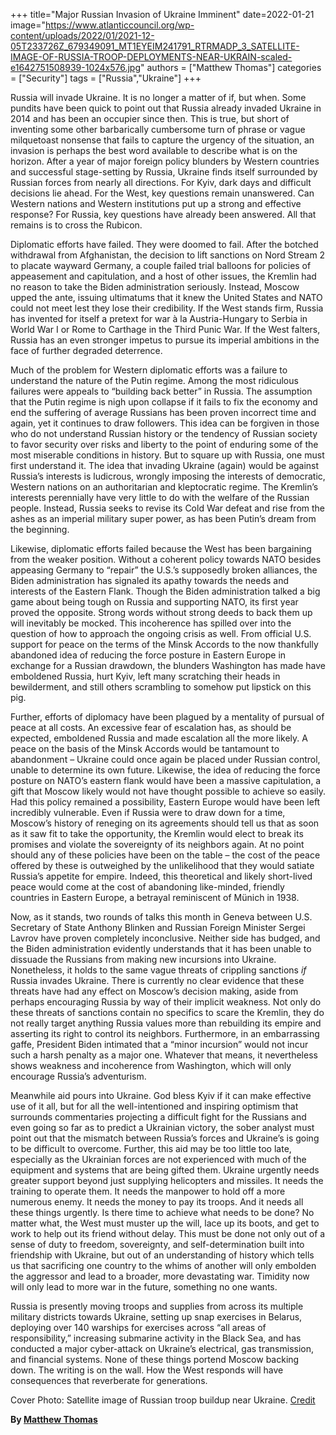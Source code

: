 +++
title="Major Russian Invasion of Ukraine Imminent"
date=2022-01-21
image="https://www.atlanticcouncil.org/wp-content/uploads/2022/01/2021-12-05T233726Z_679349091_MT1EYEIM241791_RTRMADP_3_SATELLITE-IMAGE-OF-RUSSIA-TROOP-DEPLOYMENTS-NEAR-UKRAIN-scaled-e1642751508939-1024x576.jpg"
authors = ["Matthew Thomas"]
categories = ["Security"]
tags = ["Russia","Ukraine"]
+++

Russia will invade Ukraine. It is no longer a matter of if, but when. Some pundits have been quick to point out that Russia already invaded Ukraine in 2014 and has been an occupier since then. This is true, but short of inventing some other barbarically cumbersome turn of phrase or vague milquetoast nonsense that fails to capture the urgency of the situation, an invasion is perhaps the best word available to describe what is on the horizon. After a year of major foreign policy blunders by Western countries and successful stage-setting by Russia, Ukraine finds itself surrounded by Russian forces from nearly all directions. For Kyiv, dark days and difficult decisions lie ahead. For the West, key questions remain unanswered. Can Western nations and Western institutions put up a strong and effective response? For Russia, key questions have already been answered. All that remains is to cross the Rubicon. 

Diplomatic efforts have failed. They were doomed to fail. After the botched withdrawal from Afghanistan, the decision to lift sanctions on Nord Stream 2 to placate wayward Germany, a couple failed trial balloons for policies of appeasement and capitulation, and a host of other issues, the Kremlin had no reason to take the Biden administration seriously. Instead, Moscow upped the ante, issuing ultimatums that it knew the United States and NATO could not meet lest they lose their credibility. If the West stands firm, Russia has invented for itself a pretext for war à la Austria-Hungary to Serbia in World War I or Rome to Carthage in the Third Punic War. If the West falters, Russia has an even stronger impetus to pursue its imperial ambitions in the face of further degraded deterrence. 

Much of the problem for Western diplomatic efforts was a failure to understand the nature of the Putin regime. Among the most ridiculous failures were appeals to “building back better” in Russia. The assumption that the Putin regime is nigh upon collapse if it fails to fix the economy and end the suffering of average Russians has been proven incorrect time and again, yet it continues to draw followers. This idea can be forgiven in those who do not understand Russian history or the tendency of Russian society to favor security over risks and liberty to the point of enduring some of the most miserable conditions in history. But to square up with Russia, one must first understand it. The idea that invading Ukraine (again) would be against Russia’s interests is ludicrous, wrongly imposing the interests of democratic, Western nations on an authoritarian and kleptocratic regime. The Kremlin’s interests perennially have very little to do with the welfare of the Russian people. Instead, Russia seeks to revise its Cold War defeat and rise from the ashes as an imperial military super power, as has been Putin’s dream from the beginning. 

Likewise, diplomatic efforts failed because the West has been bargaining from the weaker position. Without a coherent policy towards NATO besides appeasing Germany to “repair” the U.S.’s supposedly broken alliances, the Biden administration has signaled its apathy towards the needs and interests of the Eastern Flank. Though the Biden administration talked a big game about being tough on Russia and supporting NATO, its first year proved the opposite. Strong words without strong deeds to back them up will inevitably be mocked. This incoherence has spilled over into the question of how to approach the ongoing crisis as well. From official U.S. support for peace on the terms of the Minsk Accords to the now thankfully abandoned idea of reducing the force posture in Eastern Europe in exchange for a Russian drawdown, the blunders Washington has made have emboldened Russia, hurt Kyiv, left many scratching their heads in bewilderment, and still others scrambling to somehow put lipstick on this pig. 

Further, efforts of diplomacy have been plagued by a mentality of pursual of peace at all costs. An excessive fear of escalation has, as should be expected, emboldened Russia and made escalation all the more likely. A peace on the basis of the Minsk Accords would be tantamount to abandonment – Ukraine could once again be placed under Russian control, unable to determine its own future. Likewise, the idea of reducing the force posture on NATO’s eastern flank would have been a massive capitulation, a gift that Moscow likely would not have thought possible to achieve so easily. Had this policy remained a possibility, Eastern Europe would have been left incredibly vulnerable. Even if Russia were to draw down for a time, Moscow’s history of reneging on its agreements should tell us that as soon as it saw fit to take the opportunity, the Kremlin would elect to break its promises and violate the sovereignty of its neighbors again. At no point should any of these policies have been on the table – the cost of the peace offered by these is outweighed by the unlikelihood that they would satiate Russia’s appetite for empire. Indeed, this theoretical and likely short-lived peace would come at the cost of abandoning like-minded, friendly countries in Eastern Europe, a betrayal reminiscent of Münich in 1938. 

Now, as it stands, two rounds of talks this month in Geneva between U.S. Secretary of State Anthony Blinken and Russian Foreign Minister Sergei Lavrov have proven completely inconclusive. Neither side has budged, and the Biden administration evidently understands that it has been unable to dissuade the Russians from making new incursions into Ukraine. Nonetheless, it holds to the same vague threats of crippling sanctions _if_ Russia invades Ukraine. There is currently no clear evidence that these threats have had any effect on Moscow’s decision making, aside from perhaps encouraging Russia by way of their implicit weakness. Not only do these threats of sanctions contain no specifics to scare the Kremlin, they do not really target anything Russia values more than rebuilding its empire and asserting its right to control its neighbors. Furthermore, in an embarrassing gaffe, President Biden intimated that a “minor incursion” would not incur such a harsh penalty as a major one. Whatever that means, it nevertheless shows weakness and incoherence from Washington, which will only encourage Russia’s adventurism. 

Meanwhile aid pours into Ukraine. God bless Kyiv if it can make effective use of it all, but for all the well-intentioned and inspiring optimism that surrounds commentaries projecting a difficult fight for the Russians and even going so far as to predict a Ukrainian victory, the sober analyst must point out that the mismatch between Russia’s forces and Ukraine’s is going to be difficult to overcome. Further, this aid may be too little too late, especially as the Ukrainian forces are not experienced with much of the equipment and systems that are being gifted them. Ukraine urgently needs greater support beyond just supplying helicopters and missiles. It needs the training to operate them. It needs the manpower to hold off a more numerous enemy. It needs the money to pay its troops. And it needs all these things urgently. Is there time to achieve what needs to be done? No matter what, the West must muster up the will, lace up its boots, and get to work to help out its friend without delay. This must be done not only out of a sense of duty to freedom, sovereignty, and self-determination built into friendship with Ukraine, but out of an understanding of history which tells us that sacrificing one country to the whims of another will only embolden the aggressor and lead to a broader, more devastating war. Timidity now will only lead to more war in the future, something no one wants. 

Russia is presently moving troops and supplies from across its multiple military districts towards Ukraine, setting up snap exercises in Belarus, deploying over 140 warships for exercises across “all areas of responsibility,” increasing submarine activity in the Black Sea, and has conducted a major cyber-attack on Ukraine’s electrical, gas transmission, and financial systems. None of these things portend Moscow backing down. The writing is on the wall. How the West responds will have consequences that reverberate for generations. 

Cover Photo: Satellite image of Russian troop buildup near Ukraine. [Credit](https://www.atlanticcouncil.org/blogs/new-atlanticist/russian-hybrid-threats-report-troops-arrive-in-belarus-as-propaganda-narratives-heat-up/)

**By [Matthew Thomas](../our_team)**
